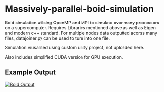 # Massively-parallel-boid-simulation

 Boid simulation utilsing OpenMP and MPI to simulate over many processors on a supercomputer.
 Requires Libraries mentioned above as well as Eigen and modern c++ standard.
 For multiple nodes data outputted acorss many files, datajoiner.py can be used to turn into one file.
 
 Simulation viusalised using custom unity project, not uploaded here.
 
 Also includes simplified CUDA version for GPU execution.

## Example Output 

[![Boid Output](https://j.gifs.com/XL93zl.gif)](https://www.youtube.com/watch?v=DLk9l84_rzI)
